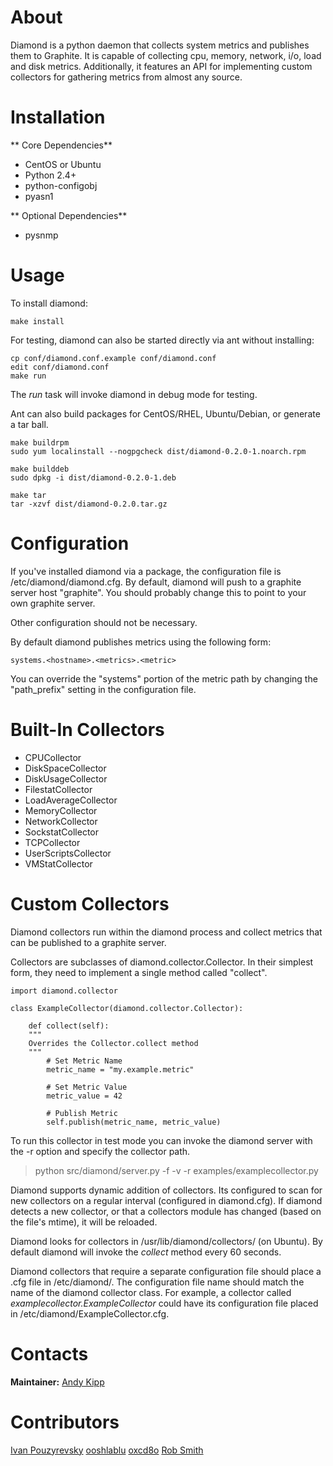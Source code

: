 About
=====

Diamond is a python daemon that collects system metrics and publishes them to Graphite. It is
capable of collecting cpu, memory, network, i/o, load and disk metrics.  Additionally,
it features an API for implementing custom collectors for gathering metrics from almost any source.

Installation
=====

** Core Dependencies**

-   CentOS or Ubuntu
-   Python 2.4+
-   python-configobj
-   pyasn1

** Optional Dependencies**
-   pysnmp

Usage
=====

To install diamond:

    make install

For testing, diamond can also be started directly via ant without installing:

    cp conf/diamond.conf.example conf/diamond.conf
    edit conf/diamond.conf
    make run

The *run* task will invoke diamond in debug mode for testing.

Ant can also build packages for CentOS/RHEL, Ubuntu/Debian, or generate a tar ball.

    make buildrpm
    sudo yum localinstall --nogpgcheck dist/diamond-0.2.0-1.noarch.rpm

    make builddeb
    sudo dpkg -i dist/diamond-0.2.0-1.deb

    make tar
    tar -xzvf dist/diamond-0.2.0.tar.gz

Configuration
=====

If you've installed diamond via a package, the configuration file is /etc/diamond/diamond.cfg. By default, diamond
will push to a graphite server host "graphite". You should probably change this to point to your own graphite server.

Other configuration should not be necessary.

By default diamond publishes metrics using the following form:

    systems.<hostname>.<metrics>.<metric>

You can override the "systems" portion of the metric path by changing the "path_prefix" setting in the configuration file.

Built-In Collectors
======

-   CPUCollector
-   DiskSpaceCollector
-   DiskUsageCollector
-   FilestatCollector
-   LoadAverageCollector
-   MemoryCollector
-   NetworkCollector
-   SockstatCollector
-   TCPCollector
-   UserScriptsCollector
-   VMStatCollector

Custom Collectors
======

Diamond collectors run within the diamond process and collect metrics that can be published to a graphite server.

Collectors are subclasses of diamond.collector.Collector. In their simplest form, they need to implement a single method called "collect".

    import diamond.collector

    class ExampleCollector(diamond.collector.Collector):

        def collect(self):
        """
        Overrides the Collector.collect method
        """
            # Set Metric Name
            metric_name = "my.example.metric"

            # Set Metric Value
            metric_value = 42

            # Publish Metric
            self.publish(metric_name, metric_value)

To run this collector in test mode you can invoke the diamond server with the -r option and specify the collector path.

> python src/diamond/server.py -f -v -r examples/examplecollector.py

Diamond supports dynamic addition of collectors. Its configured to scan for new collectors on a regular interval (configured in diamond.cfg).
If diamond detects a new collector, or that a collectors module has changed (based on the file's mtime), it will be reloaded.

Diamond looks for collectors in /usr/lib/diamond/collectors/ (on Ubuntu). By default diamond will invoke the *collect* method every 60 seconds.

Diamond collectors that require a separate configuration file should place a .cfg file in /etc/diamond/.
The configuration file name should match the name of the diamond collector class.  For example, a collector called
*examplecollector.ExampleCollector* could have its configuration file placed in /etc/diamond/ExampleCollector.cfg.


Contacts
=====

**Maintainer:** [Andy Kipp](mailto:akipp@brightove.com "Andy Kipp")

Contributors
=====

[Ivan Pouzyrevsky](https://github.com/sandello)
[ooshlablu](https://github.com/ooshlablu)
[oxcd8o](https://github.com/oxcd8o)
[Rob Smith](https://github.com/kormoc)
